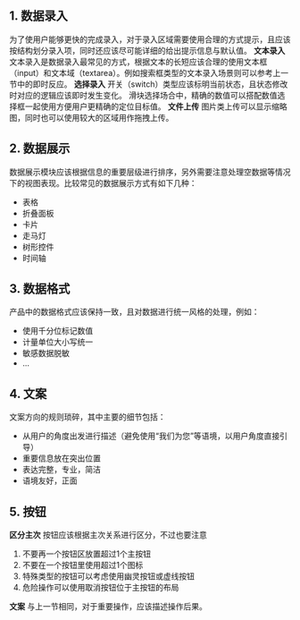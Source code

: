 ## 1. 数据录入
为了使用户能够更快的完成录入，对于录入区域需要使用合理的方式提示，且应该按结构划分录入项，同时还应该尽可能详细的给出提示信息与默认值。
**文本录入**
文本录入是数据录入最常见的方式，根据文本的长短应该合理的使用文本框（input）和文本域（textarea）。例如搜索框类型的文本录入场景则可以参考上一节中的即时反应。
**选择录入**
开关（switch）类型应该标明当前状态，且状态修改时对应的逻辑应该即时发生变化。
滑块选择场合中，精确的数值可以搭配数值选择框一起使用方便用户更精确的定位目标值。
**文件上传**
图片类上传可以显示缩略图，同时也可以使用较大的区域用作拖拽上传。

## 2. 数据展示
数据展示模块应该根据信息的重要层级进行排序，另外需要注意处理空数据等情况下的视图表现。比较常见的数据展示方式有如下几种：
- 表格
- 折叠面板
- 卡片
- 走马灯
- 树形控件
- 时间轴

## 3. 数据格式
产品中的数据格式应该保持一致，且对数据进行统一风格的处理，例如：
- 使用千分位标记数值
- 计量单位大小写统一
- 敏感数据脱敏
- ...

## 4. 文案
文案方向的规则琐碎，其中主要的细节包括：
- 从用户的角度出发进行描述（避免使用“我们为您”等语境，以用户角度直接引导）
- 重要信息放在突出位置
- 表达完整，专业，简洁
- 语境友好，正面

## 5. 按钮
**区分主次**
按钮应该根据主次关系进行区分，不过也要注意
1. 不要再一个按钮区放置超过1个主按钮
2. 不要在一个按钮里使用超过1个图标
3. 特殊类型的按钮可以考虑使用幽灵按钮或虚线按钮
4. 危险操作可以使用取消按钮位于主按钮的布局

**文案**
与上一节相同，对于重要操作，应该描述操作后果。


